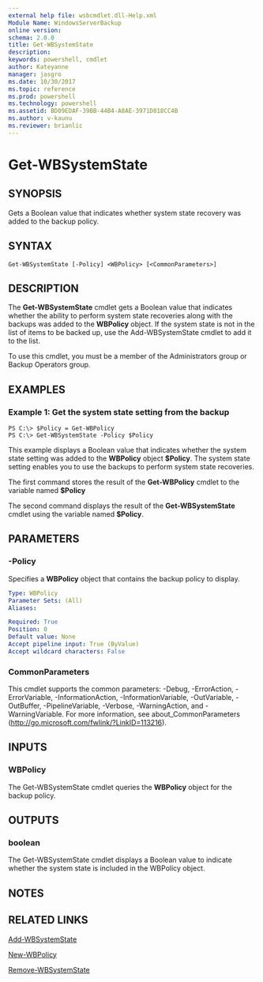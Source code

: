 ```yaml
---
external help file: wsbcmdlet.dll-Help.xml
Module Name: WindowsServerBackup
online version: 
schema: 2.0.0
title: Get-WBSystemState
description: 
keywords: powershell, cmdlet
author: Kateyanne
manager: jasgro
ms.date: 10/30/2017
ms.topic: reference
ms.prod: powershell
ms.technology: powershell
ms.assetid: BD09EDAF-39BB-44B4-A8AE-3971D818CC4B
ms.author: v-kaunu
ms.reviewer: brianlic
---
```


# Get-WBSystemState

## SYNOPSIS
Gets a Boolean value that indicates whether system state recovery was added to the backup policy.

## SYNTAX

```
Get-WBSystemState [-Policy] <WBPolicy> [<CommonParameters>]
```

## DESCRIPTION
The **Get-WBSystemState** cmdlet gets a Boolean value that indicates whether the ability to perform system state recoveries along with the backups was added to the **WBPolicy** object.
If the system state is not in the list of items to be backed up, use the Add-WBSystemState cmdlet to add it to the list.

To use this cmdlet, you must be a member of the Administrators group or Backup Operators group.

## EXAMPLES

### Example 1: Get the system state setting from the backup
```
PS C:\> $Policy = Get-WBPolicy
PS C:\> Get-WBSystemState -Policy $Policy
```

This example displays a Boolean value that indicates whether the system state setting was added to the **WBPolicy** object **$Policy**.
The system state setting enables you to use the backups to perform system state recoveries.

The first command stores the result of the **Get-WBPolicy** cmdlet to the variable named **$Policy**

The second command displays the result of the **Get-WBSystemState** cmdlet using the variable named **$Policy**.

## PARAMETERS

### -Policy
Specifies a **WBPolicy** object that contains the backup policy to display.

```yaml
Type: WBPolicy
Parameter Sets: (All)
Aliases: 

Required: True
Position: 0
Default value: None
Accept pipeline input: True (ByValue)
Accept wildcard characters: False
```

### CommonParameters
This cmdlet supports the common parameters: -Debug, -ErrorAction, -ErrorVariable, -InformationAction, -InformationVariable, -OutVariable, -OutBuffer, -PipelineVariable, -Verbose, -WarningAction, and -WarningVariable. For more information, see about_CommonParameters (http://go.microsoft.com/fwlink/?LinkID=113216).

## INPUTS

### WBPolicy
The Get-WBSystemState cmdlet queries the **WBPolicy** object for the backup policy.

## OUTPUTS

### boolean
The Get-WBSystemState cmdlet displays a Boolean value to indicate whether the system state is included in the WBPolicy object.

## NOTES

## RELATED LINKS

[Add-WBSystemState](./Add-WBSystemState.md)

[New-WBPolicy](./New-WBPolicy.md)

[Remove-WBSystemState](./Remove-WBSystemState.md)


